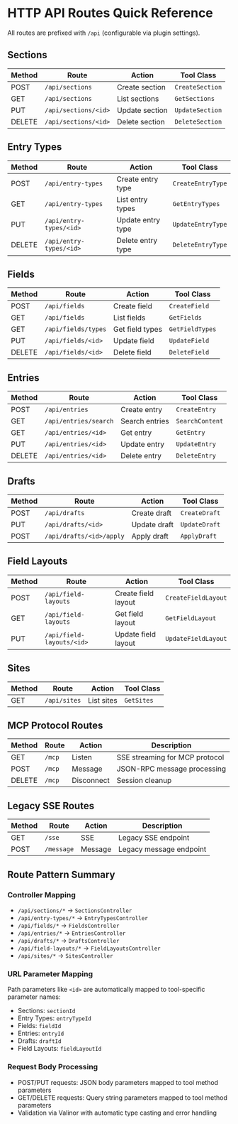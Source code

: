 # HTTP API Routes Quick Reference

All routes are prefixed with `/api` (configurable via plugin settings).

## Sections
| Method | Route | Action | Tool Class |
|--------|-------|--------|------------|
| POST | `/api/sections` | Create section | `CreateSection` |
| GET | `/api/sections` | List sections | `GetSections` |
| PUT | `/api/sections/<id>` | Update section | `UpdateSection` |
| DELETE | `/api/sections/<id>` | Delete section | `DeleteSection` |

## Entry Types
| Method | Route | Action | Tool Class |
|--------|-------|--------|------------|
| POST | `/api/entry-types` | Create entry type | `CreateEntryType` |
| GET | `/api/entry-types` | List entry types | `GetEntryTypes` |
| PUT | `/api/entry-types/<id>` | Update entry type | `UpdateEntryType` |
| DELETE | `/api/entry-types/<id>` | Delete entry type | `DeleteEntryType` |

## Fields
| Method | Route | Action | Tool Class |
|--------|-------|--------|------------|
| POST | `/api/fields` | Create field | `CreateField` |
| GET | `/api/fields` | List fields | `GetFields` |
| GET | `/api/fields/types` | Get field types | `GetFieldTypes` |
| PUT | `/api/fields/<id>` | Update field | `UpdateField` |
| DELETE | `/api/fields/<id>` | Delete field | `DeleteField` |

## Entries
| Method | Route | Action | Tool Class |
|--------|-------|--------|------------|
| POST | `/api/entries` | Create entry | `CreateEntry` |
| GET | `/api/entries/search` | Search entries | `SearchContent` |
| GET | `/api/entries/<id>` | Get entry | `GetEntry` |
| PUT | `/api/entries/<id>` | Update entry | `UpdateEntry` |
| DELETE | `/api/entries/<id>` | Delete entry | `DeleteEntry` |

## Drafts
| Method | Route | Action | Tool Class |
|--------|-------|--------|------------|
| POST | `/api/drafts` | Create draft | `CreateDraft` |
| PUT | `/api/drafts/<id>` | Update draft | `UpdateDraft` |
| POST | `/api/drafts/<id>/apply` | Apply draft | `ApplyDraft` |

## Field Layouts
| Method | Route | Action | Tool Class |
|--------|-------|--------|------------|
| POST | `/api/field-layouts` | Create field layout | `CreateFieldLayout` |
| GET | `/api/field-layouts` | Get field layout | `GetFieldLayout` |
| PUT | `/api/field-layouts/<id>` | Update field layout | `UpdateFieldLayout` |

## Sites
| Method | Route | Action | Tool Class |
|--------|-------|--------|------------|
| GET | `/api/sites` | List sites | `GetSites` |

## MCP Protocol Routes
| Method | Route | Action | Description |
|--------|-------|--------|-------------|
| GET | `/mcp` | Listen | SSE streaming for MCP protocol |
| POST | `/mcp` | Message | JSON-RPC message processing |
| DELETE | `/mcp` | Disconnect | Session cleanup |

## Legacy SSE Routes
| Method | Route | Action | Description |
|--------|-------|--------|-------------|
| GET | `/sse` | SSE | Legacy SSE endpoint |
| POST | `/message` | Message | Legacy message endpoint |

## Route Pattern Summary

### Controller Mapping
- `/api/sections/*` → `SectionsController`
- `/api/entry-types/*` → `EntryTypesController`
- `/api/fields/*` → `FieldsController`
- `/api/entries/*` → `EntriesController`
- `/api/drafts/*` → `DraftsController`
- `/api/field-layouts/*` → `FieldLayoutsController`
- `/api/sites/*` → `SitesController`

### URL Parameter Mapping
Path parameters like `<id>` are automatically mapped to tool-specific parameter names:
- Sections: `sectionId`
- Entry Types: `entryTypeId`
- Fields: `fieldId`
- Entries: `entryId`
- Drafts: `draftId`
- Field Layouts: `fieldLayoutId`

### Request Body Processing
- POST/PUT requests: JSON body parameters mapped to tool method parameters
- GET/DELETE requests: Query string parameters mapped to tool method parameters
- Validation via Valinor with automatic type casting and error handling
